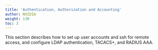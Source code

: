 ```yaml
---
title: 'Authentication, Authorization and Accounting'
author: NVIDIA
weight: 130
toc: 3
---
```

This section describes how to set up user accounts and ssh for remote access, and configure LDAP authentication, TACACS+, and RADIUS AAA.

